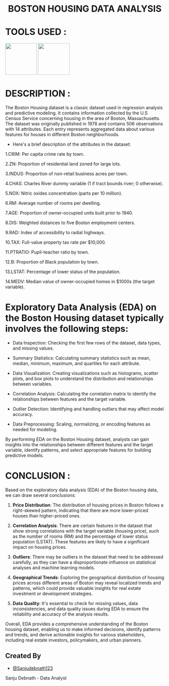 <h1 align="center">BOSTON HOUSING DATA ANALYSIS </h1>

# TOOLS USED :
<p align="left" <a target="_blank" rel="noreferrer"> <img src="https://camo.githubusercontent.com/60ef9d8e7273373857bd6fb871678ef4fc5367433589be0da330d6972a305bda/68747470733a2f2f70616e6461732e7079646174612e6f72672f7374617469632f696d672f70616e6461735f77686974652e737667" width="100" height="100" /> </a> 
<a align="right" <a target="_blank" rel="noreferrer"> <img src="https://raw.githubusercontent.com/numpy/numpy/main/branding/logo/primary/numpylogo.svg" width="100" height="100" /> </a> </p>


# DESCRIPTION :

The Boston Housing dataset is a classic dataset used in regression analysis and predictive modeling. It contains information collected by the U.S Census Service concerning housing in the area of Boston, Massachusetts. The dataset was originally published in 1978 and contains 506 observations with 14 attributes. Each entry represents aggregated data about various features for houses in different Boston neighborhoods.

- Here's a brief description of the attributes in the dataset:

1.CRIM: Per capita crime rate by town.

2.ZN: Proportion of residential land zoned for large lots.

3.INDUS: Proportion of non-retail business acres per town.

4.CHAS: Charles River dummy variable (1 if tract bounds river; 0 otherwise).

5.NOX: Nitric oxides concentration (parts per 10 million).

6.RM: Average number of rooms per dwelling.

7.AGE: Proportion of owner-occupied units built prior to 1940.

8.DIS: Weighted distances to five Boston employment centers.

9.RAD: Index of accessibility to radial highways.

10.TAX: Full-value property tax rate per $10,000.

11.PTRATIO: Pupil-teacher ratio by town.

12.B: Proportion of Black population by town.

13.LSTAT: Percentage of lower status of the population.

14.MEDV: Median value of owner-occupied homes in $1000s (the target variable).

# Exploratory Data Analysis (EDA) on the Boston Housing dataset typically involves the following steps:

- Data Inspection: Checking the first few rows of the dataset, data types, and missing values.
  
- Summary Statistics: Calculating summary statistics such as mean, median, minimum, maximum, and quartiles for each attribute.
  
- Data Visualization: Creating visualizations such as histograms, scatter plots, and box plots to understand the distribution and relationships between variables.
  
- Correlation Analysis: Calculating the correlation matrix to identify the relationships between features and the target variable.
  
- Outlier Detection: Identifying and handling outliers that may affect model accuracy.
  
- Data Preprocessing: Scaling, normalizing, or encoding features as needed for modeling.

By performing EDA on the Boston Housing dataset, analysts can gain insights into the relationships between different features and the target variable, identify patterns, and select appropriate features for building predictive models.


# CONCLUSION :

Based on the exploratory data analysis (EDA) of the Boston housing data, we can draw several conclusions:

1. **Price Distribution**: The distribution of housing prices in Boston follows a right-skewed pattern, indicating that there are more lower-priced houses than higher-priced ones.

2. **Correlation Analysis**: There are certain features in the dataset that show strong correlations with the target variable (housing price), such as the number of rooms (RM) and the percentage of lower status population (LSTAT). These features are likely to have a significant impact on housing prices.

3. **Outliers**: There may be outliers in the dataset that need to be addressed carefully, as they can have a disproportionate influence on statistical analyses and machine learning models.


4. **Geographical Trends**: Exploring the geographical distribution of housing prices across different areas of Boston may reveal localized trends and patterns, which could provide valuable insights for real estate investment or development strategies.

5. **Data Quality**: It's essential to check for missing values, data inconsistencies, and data quality issues during EDA to ensure the reliability and accuracy of the analysis results.

Overall, EDA provides a comprehensive understanding of the Boston housing dataset, enabling us to make informed decisions, identify patterns and trends, and derive actionable insights for various stakeholders, including real estate investors, policymakers, and urban planners.

## Created By

- [@Sanjudebnath123](https://github.com/Sanjudebnath123)

Sanju Debnath - Data Analyst
